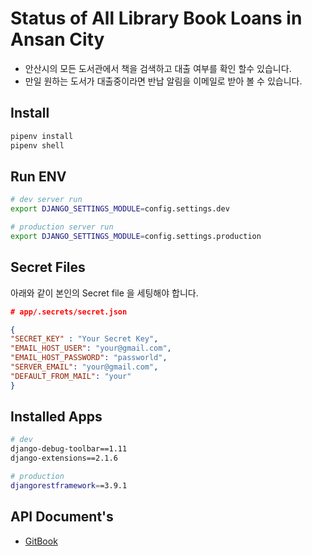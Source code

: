 # Status of All Library Book Loans in Ansan City

- 안산시의 모든 도서관에서 책을 검색하고 대출 여부를 확인 할수 있습니다.
- 만일 원하는 도서가 대출중이라면 반납 알림을 이메일로 받아 볼 수 있습니다.

## Install

```bash
pipenv install
pipenv shell
```

## Run ENV

```bash
# dev server run
export DJANGO_SETTINGS_MODULE=config.settings.dev

# production server run
export DJANGO_SETTINGS_MODULE=config.settings.production
```

## Secret Files

아래와 같이 본인의 Secret file 을 세팅해야 합니다.

```json
# app/.secrets/secret.json

{
"SECRET_KEY" : "Your Secret Key",
"EMAIL_HOST_USER": "your@gmail.com",
"EMAIL_HOST_PASSWORD": "passworld",
"SERVER_EMAIL": "your@gmail.com",
"DEFAULT_FROM_MAIL": "your"
}
```

## Installed Apps

```bash
# dev
django-debug-toolbar==1.11
django-extensions==2.1.6

# production
djangorestframework==3.9.1
```

## API Document's
- [GitBook](https://ansan-library-search.gitbook.io/project/)